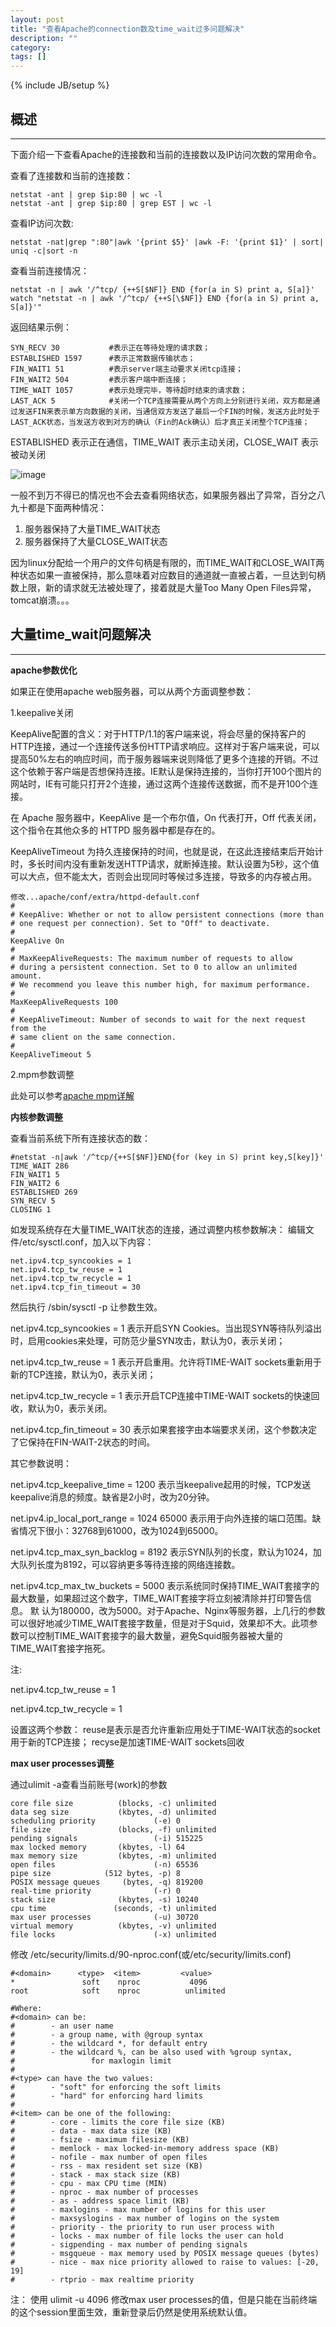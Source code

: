 ```yaml
---
layout: post
title: "查看Apache的connection数及time_wait过多问题解决"
description: ""
category: 
tags: []
---
```

{% include JB/setup %}

## 概述

--------------------

下面介绍一下查看Apache的连接数和当前的连接数以及IP访问次数的常用命令。

查看了连接数和当前的连接数：

```
netstat -ant | grep $ip:80 | wc -l 
netstat -ant | grep $ip:80 | grep EST | wc -l 
```

查看IP访问次数:

```
netstat -nat|grep ":80"|awk '{print $5}' |awk -F: '{print $1}' | sort| uniq -c|sort -n
```

查看当前连接情况：

```
netstat -n | awk '/^tcp/ {++S[$NF]} END {for(a in S) print a, S[a]}' 
watch "netstat -n | awk '/^tcp/ {++S[\$NF]} END {for(a in S) print a, S[a]}'"
```

返回结果示例：

```  
SYN_RECV 30           #表示正在等待处理的请求数；
ESTABLISHED 1597      #表示正常数据传输状态；
FIN_WAIT1 51          #表示server端主动要求关闭tcp连接；
FIN_WAIT2 504         #表示客户端中断连接；
TIME_WAIT 1057        #表示处理完毕，等待超时结束的请求数；
LAST_ACK 5            #关闭一个TCP连接需要从两个方向上分别进行关闭，双方都是通过发送FIN来表示单方向数据的关闭，当通信双方发送了最后一个FIN的时候，发送方此时处于LAST_ACK状态，当发送方收到对方的确认（Fin的Ack确认）后才真正关闭整个TCP连接；
```

ESTABLISHED 表示正在通信，TIME_WAIT 表示主动关闭，CLOSE_WAIT 表示被动关闭

![image](https://raw.githubusercontent.com/yuzujin/yuzujin.github.com/master/_images/connection.gif)

一般不到万不得已的情况也不会去查看网络状态，如果服务器出了异常，百分之八九十都是下面两种情况：

1. 服务器保持了大量TIME_WAIT状态
2. 服务器保持了大量CLOSE_WAIT状态

因为linux分配给一个用户的文件句柄是有限的，而TIME_WAIT和CLOSE_WAIT两种状态如果一直被保持，那么意味着对应数目的通道就一直被占着，一旦达到句柄数上限，新的请求就无法被处理了，接着就是大量Too Many Open Files异常，tomcat崩溃。。。

## 大量time_wait问题解决

----------------------

**apache参数优化**

如果正在使用apache web服务器，可以从两个方面调整参数：

1.keepalive关闭
   
   KeepAlive配置的含义：对于HTTP/1.1的客户端来说，将会尽量的保持客户的HTTP连接，通过一个连接传送多份HTTP请求响应。这样对于客户端来说，可以提高50%左右的响应时间，而于服务器端来说则降低了更多个连接的开销。不过这个依赖于客户端是否想保持连接。IE默认是保持连接的，当你打开100个图片的网站时，IE有可能只打开2个连接，通过这两个连接传送数据，而不是开100个连接。
   
   在 Apache 服务器中，KeepAlive 是一个布尔值，On 代表打开，Off 代表关闭，这个指令在其他众多的 HTTPD 服务器中都是存在的。
   
   KeepAliveTimeout 为持久连接保持的时间，也就是说，在这此连接结束后开始计时，多长时间内没有重新发送HTTP请求，就断掉连接。默认设置为5秒，这个值可以大点，但不能太大，否则会出现同时等候过多连接，导致多的内存被占用。
   
	修改...apache/conf/extra/httpd-default.conf
	#
	# KeepAlive: Whether or not to allow persistent connections (more than
	# one request per connection). Set to "Off" to deactivate.
	#
	KeepAlive On
	#
	# MaxKeepAliveRequests: The maximum number of requests to allow
	# during a persistent connection. Set to 0 to allow an unlimited amount.
	# We recommend you leave this number high, for maximum performance.
	#
	MaxKeepAliveRequests 100
	#
	# KeepAliveTimeout: Number of seconds to wait for the next request from the
	# same client on the same connection.
	#
	KeepAliveTimeout 5 
  
2.mpm参数调整
  
  此处可以参考[apache mpm详解](http://blog.hugo.gift/2016/06/12/apache)
  
**内核参数调整**

查看当前系统下所有连接状态的数：

	#netstat -n|awk '/^tcp/{++S[$NF]}END{for (key in S) print key,S[key]}'
	TIME_WAIT 286
	FIN_WAIT1 5
	FIN_WAIT2 6
	ESTABLISHED 269
	SYN_RECV 5
	CLOSING 1
	
如发现系统存在大量TIME_WAIT状态的连接，通过调整内核参数解决：
编辑文件/etc/sysctl.conf，加入以下内容：

	net.ipv4.tcp_syncookies = 1
	net.ipv4.tcp_tw_reuse = 1
	net.ipv4.tcp_tw_recycle = 1
	net.ipv4.tcp_fin_timeout = 30
	
然后执行 /sbin/sysctl -p 让参数生效。

net.ipv4.tcp_syncookies = 1 表示开启SYN Cookies。当出现SYN等待队列溢出时，启用cookies来处理，可防范少量SYN攻击，默认为0，表示关闭；

net.ipv4.tcp_tw_reuse = 1 表示开启重用。允许将TIME-WAIT sockets重新用于新的TCP连接，默认为0，表示关闭；

net.ipv4.tcp_tw_recycle = 1 表示开启TCP连接中TIME-WAIT sockets的快速回收，默认为0，表示关闭。

net.ipv4.tcp_fin_timeout = 30 表示如果套接字由本端要求关闭，这个参数决定了它保持在FIN-WAIT-2状态的时间。

其它参数说明：

net.ipv4.tcp_keepalive_time = 1200 表示当keepalive起用的时候，TCP发送keepalive消息的频度。缺省是2小时，改为20分钟。

net.ipv4.ip_local_port_range = 1024 65000 表示用于向外连接的端口范围。缺省情况下很小：32768到61000，改为1024到65000。

net.ipv4.tcp_max_syn_backlog = 8192 表示SYN队列的长度，默认为1024，加大队列长度为8192，可以容纳更多等待连接的网络连接数。

net.ipv4.tcp_max_tw_buckets = 5000 表示系统同时保持TIME_WAIT套接字的最大数量，如果超过这个数字，TIME_WAIT套接字将立刻被清除并打印警告信息。
默 认为180000，改为5000。对于Apache、Nginx等服务器，上几行的参数可以很好地减少TIME_WAIT套接字数量，但是对于Squid，效果却不大。此项参数可以控制TIME_WAIT套接字的最大数量，避免Squid服务器被大量的TIME_WAIT套接字拖死。

注:

net.ipv4.tcp_tw_reuse = 1

net.ipv4.tcp_tw_recycle = 1

设置这两个参数： reuse是表示是否允许重新应用处于TIME-WAIT状态的socket用于新的TCP连接； recyse是加速TIME-WAIT sockets回收

**max user processes调整**

通过ulimit -a查看当前账号(work)的参数

	core file size          (blocks, -c) unlimited
	data seg size           (kbytes, -d) unlimited
	scheduling priority             (-e) 0
	file size               (blocks, -f) unlimited
	pending signals                 (-i) 515225
	max locked memory       (kbytes, -l) 64
	max memory size         (kbytes, -m) unlimited
	open files                      (-n) 65536
	pipe size            (512 bytes, -p) 8
	POSIX message queues     (bytes, -q) 819200
	real-time priority              (-r) 0
	stack size              (kbytes, -s) 10240
	cpu time               (seconds, -t) unlimited
	max user processes              (-u) 30720
	virtual memory          (kbytes, -v) unlimited
	file locks                      (-x) unlimited
	
修改 /etc/security/limits.d/90-nproc.conf(或/etc/security/limits.conf)

	#<domain>      <type>  <item>         <value>
	*               soft    nproc           4096
	root            soft    nproc          unlimited

	#Where:
	#<domain> can be:
	#        - an user name
	#        - a group name, with @group syntax
	#        - the wildcard *, for default entry
	#        - the wildcard %, can be also used with %group syntax,
	#                 for maxlogin limit
	#
	#<type> can have the two values:
	#        - "soft" for enforcing the soft limits
	#        - "hard" for enforcing hard limits
	#
	#<item> can be one of the following:
	#        - core - limits the core file size (KB)
	#        - data - max data size (KB)
	#        - fsize - maximum filesize (KB)
	#        - memlock - max locked-in-memory address space (KB)
	#        - nofile - max number of open files
	#        - rss - max resident set size (KB)
	#        - stack - max stack size (KB)
	#        - cpu - max CPU time (MIN)
	#        - nproc - max number of processes
	#        - as - address space limit (KB)
	#        - maxlogins - max number of logins for this user
	#        - maxsyslogins - max number of logins on the system
	#        - priority - the priority to run user process with
	#        - locks - max number of file locks the user can hold
	#        - sigpending - max number of pending signals
	#        - msgqueue - max memory used by POSIX message queues (bytes)
	#        - nice - max nice priority allowed to raise to values: [-20, 19]
	#        - rtprio - max realtime priority

注： 使用 ulimit -u 4096 修改max user processes的值，但是只能在当前终端的这个session里面生效，重新登录后仍然是使用系统默认值。
